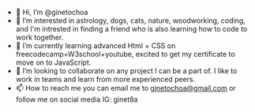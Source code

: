 - 👋 Hi, I’m @ginetochoa
- 👀 I’m interested in astrology, dogs, cats, nature, woodworking, coding, and I'm intrested in finding a friend who is also learning how to code to work together.
- 🌱 I’m currently learning advanced Html + CSS on freecodecamp+W3school+youtube, excited to get my certificate to move on to JavaScript.
- 💞️ I’m looking to collaborate on any project I can be a part of. I like to work in teams and learn from more experienced peers.
- 📫 How to reach me you can email me to ginetochoa@gmail.com or follow me on social media IG: ginet8a

<!---
ginetochoa/ginetochoa is a ✨ special ✨ repository because its `README.md` (this file) appears on your GitHub profile.
You can click the Preview link to take a look at your changes.
--->
